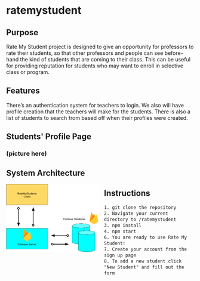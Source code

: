 # ratemystudent
## Purpose
Rate My Student project is designed to give an opportunity for professors to rate their students, so that other professors and people can see before-hand the kind of students that are coming to their class. This can be useful for providing reputation for students who may want to enroll in selective class or program.
## Features
There’s an authentication system for teachers to login. We also will have profile creation that the teachers will make for the students. 
There is also a list of students to search from based off when their profiles were created.
## Students' Profile Page
### (picture here)
## System Architecture
<img src="RMSarchitecture.png"
    align="middle"
     alt="Rate My Students"
     style="float: left; margin-right: 10px; width: 50%; height: 50%" />

## Instructions
``` 
1. git clone the repository
2. Navigate your current directory to /ratemystudent
3. npm install
4. npm start
6. You are ready to use Rate My Student!
7. Create your account from the sign up page
8. To add a new student click "New Student" and fill out the form
```
